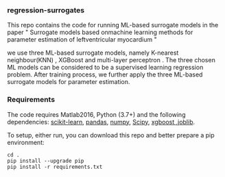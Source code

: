 ### regression-surrogates

This repo contains the code for running ML-based surrogate models in the paper " Surrogate models based onmachine learning methods for parameter estimation of leftventricular myocardium "

we use  three  ML-based  surrogate  models,  namely  K-nearest  neighbour(KNN) , XGBoost and multi-layer perceptron . The three chosen ML models can be considered to be a supervised learning regression problem.  After training process,  we further  apply  the  three  ML-based  surrogate  models  for parameter estimation.

### Requirements

The code requires Matlab2016, Python (3.7+) and the following dependencies: [scikit-learn](https://scikit-learn.org/stable/), [pandas](https://pandas.pydata.org/pandas-docs/stable/), [numpy](https://numpy.org/doc/), [Scipy](https://docs.scipy.org/doc/), [xgboost ](https://xgboost.readthedocs.io/en/latest/),[joblib](https://joblib.readthedocs.io/en/latest/).

To setup, either run,  you can download this repo and better prepare a pip environment:

```
cd .
pip install --upgrade pip
pip install -r requirements.txt
```


